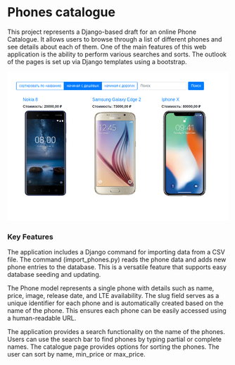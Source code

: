 # Phones catalogue

This project represents a Django-based draft for an online Phone Catalogue. It allows users to browse through a list of different phones and see details about each of them. One of the main features of this web application is the ability to perform various searches and sorts. The outlook of the pages is set up via Django templates using a bootstrap.

![Screenshot](./screenshot.png)

### Key Features
The application includes a Django command for importing data from a CSV file. The command (import_phones.py) reads the phone data and adds new phone entries to the database. This is a versatile feature that supports easy database seeding and updating.

The Phone model represents a single phone with details such as name, price, image, release date, and LTE availability. The slug field serves as a unique identifier for each phone and is automatically created based on the name of the phone. This ensures each phone can be easily accessed using a human-readable URL.

The application provides a search functionality on the name of the phones. Users can use the search bar to find phones by typing partial or complete names.
The catalogue page provides options for sorting the phones. The user can sort by name, min_price or max_price.

